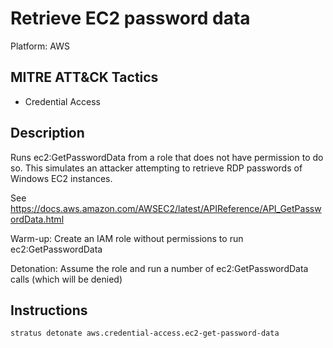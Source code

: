# Retrieve EC2 password data

Platform: AWS

## MITRE ATT&CK Tactics


- Credential Access

## Description


Runs ec2:GetPasswordData from a role that does not have permission to do so. This simulates an attacker attempting to
retrieve RDP passwords of Windows EC2 instances.

See https://docs.aws.amazon.com/AWSEC2/latest/APIReference/API_GetPasswordData.html

Warm-up: Create an IAM role without permissions to run ec2:GetPasswordData

Detonation: Assume the role and run a number of ec2:GetPasswordData calls (which will be denied)


## Instructions

```bash title="Detonate with Stratus Red Team"
stratus detonate aws.credential-access.ec2-get-password-data
```